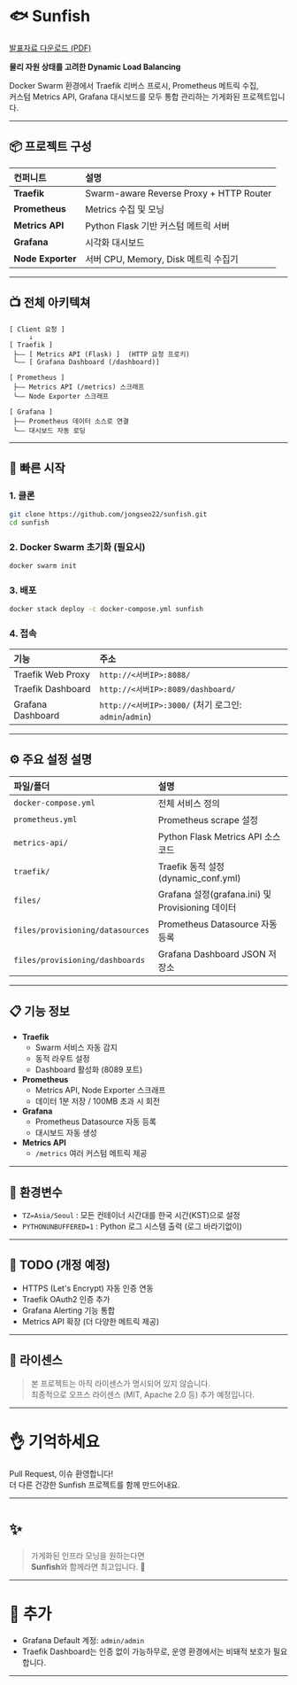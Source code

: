 # 🐟 Sunfish
[발표자료 다운로드 (PDF)](./files/sunfish.pdf)

**물리 자원 상태를 고려한 Dynamic Load Balancing**

Docker Swarm 환경에서 
Traefik 리버스 프로시, Prometheus 메트릭 수집,  
커스텀 Metrics API, Grafana 대시보드를  모두 통합 관리하는 가게화된 프로젝트입니다.

---

## 📦 프로젝트 구성

| 컨퍼니트 | 설명 |
|:---|:---|
| **Traefik** | Swarm-aware Reverse Proxy + HTTP Router |
| **Prometheus** | Metrics 수집 및 모닝 |
| **Metrics API** | Python Flask 기반 커스텀 메트릭 서버 |
| **Grafana** | 시각화 대시보드 |
| **Node Exporter** | 서버 CPU, Memory, Disk 메트릭 수집기 |

---

## 📺 전체 아키텍쳐

```
[ Client 요청 ]
     ↓
[ Traefik ]
 ├—— [ Metrics API (Flask) ]  (HTTP 요청 프로키)
 └—— [ Grafana Dashboard (/dashboard)]
 
[ Prometheus ]
 ├—— Metrics API (/metrics) 스크래프
 └—— Node Exporter 스크래프

[ Grafana ]
 ├—— Prometheus 데이터 소스로 연결
 └—— 대시보드 자동 로딩
```

---

## 🚀 빠른 시작

### 1. 클론

```bash
git clone https://github.com/jongseo22/sunfish.git
cd sunfish
```

### 2. Docker Swarm 초기화 (필요시)

```bash
docker swarm init
```

### 3. 배포

```bash
docker stack deploy -c docker-compose.yml sunfish
```

### 4. 접속

| 기능 | 주소 |
|:---|:---|
| Traefik Web Proxy | `http://<서버IP>:8088/` |
| Traefik Dashboard | `http://<서버IP>:8089/dashboard/` |
| Grafana Dashboard | `http://<서버IP>:3000/` (처기 로그인: `admin`/`admin`) |

---

## ⚙️ 주요 설정 설명

| 파일/폴더 | 설명 |
|:---|:---|
| `docker-compose.yml` | 전체 서비스 정의 |
| `prometheus.yml` | Prometheus scrape 설정 |
| `metrics-api/` | Python Flask Metrics API 소스코드 |
| `traefik/` | Traefik 동적 설정 (dynamic_conf.yml) |
| `files/` | Grafana 설정(grafana.ini) 및 Provisioning 데이터 |
| `files/provisioning/datasources` | Prometheus Datasource 자동 등록 |
| `files/provisioning/dashboards` | Grafana Dashboard JSON 저장소 |

---

## 📋 기능 정보

- **Traefik**
  - Swarm 서비스 자동 감지
  - 동적 라우트 설정
  - Dashboard 활성화 (8089 포트)
- **Prometheus**
  - Metrics API, Node Exporter 스크래프
  - 데이터 1분 저장 / 100MB 초과 시 회전
- **Grafana**
  - Prometheus Datasource 자동 등록
  - 대시보드 자동 생성
- **Metrics API**
  - `/metrics` 여러 커스텀 메트릭 제공

---

## 🧰 환경변수

- `TZ=Asia/Seoul` : 모든 컨테이너 시간대를 한국 시간(KST)으로 설정
- `PYTHONUNBUFFERED=1` : Python 로그 시스템 출력 (로그 바라기없이)

---

## 🧹 TODO (개정 예정)

- HTTPS (Let's Encrypt) 자동 인증 연동
- Traefik OAuth2 인증 추가
- Grafana Alerting 기능 통합
- Metrics API 확장 (더 다양한 메트릭 제공)

---

## 📄 라이센스

> 본 프로젝트는 아직 라이센스가 명시되어 있지 않습니다.  
> 최종적으로 오프스 라이센스 (MIT, Apache 2.0 등) 추가 예정입니다.

---

# 👌 기억하세요

Pull Request, 이슈 환영합니다!  
더 다른 건강한 Sunfish 프로젝트를 함께 만드어내요.

---

# ✨

> 가게화된 인프라 모닝을 원하는다면  
> **Sunfish**와 함께라면 최고입니다. 🚀

---

# 📎 추가

- Grafana Default 계정: `admin/admin`
- Traefik Dashboard는 인증 없이 가능하무로, 운영 환경에서는 비돼적 보호가 필요합니다.

---
